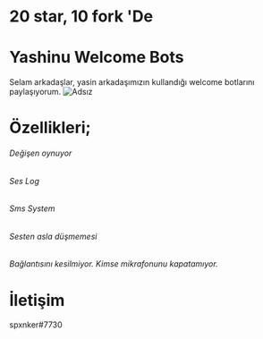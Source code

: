 # 20 star, 10 fork 'De

# Yashinu Welcome Bots

Selam arkadaşlar, yasin arkadaşımızın kullandığı welcome botlarını paylaşıyorum.
![Adsız](https://i.imgur.com/FQ0N9mk.png)

# Özellikleri;

###### Değişen oynuyor
###### Ses Log
###### Sms System
###### Sesten asla düşmemesi
###### Bağlantısını kesilmiyor. Kimse mikrafonunu kapatamıyor.

# İletişim 

spxnker#7730





